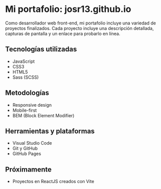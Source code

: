 # Mi portafolio: josr13.github.io

Como desarrollador web front-end, mi portafolio incluye una variedad de proyectos finalizados. Cada proyecto incluye una descripción detallada, capturas de pantalla y un enlace para probarlo en línea.

## Tecnologías utilizadas

- JavaScript
- CSS3
- HTML5
- Sass (SCSS)

## Metodologías

- Responsive design
- Mobile-first
- BEM (Block Element Modifier)

## Herramientas y plataformas

- Visual Studio Code
- Git y GitHub
- GitHub Pages

## Próximamente

- Proyectos en ReactJS creados con Vite
